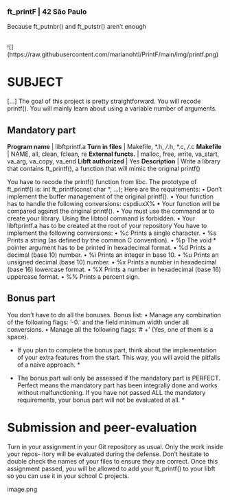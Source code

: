 ### ft_printF | 42 São Paulo
Because ft_putnbr() and ft_putstr() aren’t enough

<br>
![](https://raw.githubusercontent.com/marianohtl/PrintF/main/img/printf.png)
<br>



# SUBJECT
[...]
The goal of this project is pretty straightforward. You will recode printf().
You will mainly learn about using a variable number of arguments.

## Mandatory part

**Program name**	|	libftprintf.a
**Turn in files**	|	Makefile, *.h, */*.h, *.c, */*.c
**Makefile**	|	NAME, all, clean, fclean, re
**External functs.**	|	malloc, free, write, va_start, va_arg, va_copy, va_end
**Libft authorized**	|	Yes
**Description**	|	Write a library that contains ft_printf(), a function that will mimic the original printf()

You have to recode the printf() function from libc.
The prototype of ft_printf() is:
int ft_printf(const char *, ...);
Here are the requirements:
• Don’t implement the buffer management of the original printf().
• Your function has to handle the following conversions: cspdiuxX%
• Your function will be compared against the original printf().
• You must use the command ar to create your library.
Using the libtool command is forbidden.
• Your libftprintf.a has to be created at the root of your repository
You have to implement the following conversions:
• %c Prints a single character.
• %s Prints a string (as defined by the common C convention).
• %p The void * pointer argument has to be printed in hexadecimal format.
• %d Prints a decimal (base 10) number.
• %i Prints an integer in base 10.
• %u Prints an unsigned decimal (base 10) number.
• %x Prints a number in hexadecimal (base 16) lowercase format.
• %X Prints a number in hexadecimal (base 16) uppercase format.
• %% Prints a percent sign.

## Bonus part

You don’t have to do all the bonuses.
Bonus list:
• Manage any combination of the following flags: ’-0.’ and the field minimum width
under all conversions.
• Manage all the following flags: ’# +’ (Yes, one of them is a space).


* If you plan to complete the bonus part, think about the implementation of your extra features from the start. This way, you will avoid the pitfalls of a naive approach. *

* The bonus part will only be assessed if the mandatory part is PERFECT. Perfect means the mandatory part has been integrally done and works without malfunctioning. If you have not passed ALL the mandatory requirements, your bonus part will not be evaluated at all. *

# Submission and peer-evaluation

Turn in your assignment in your Git repository as usual. Only the work inside your repos-
itory will be evaluated during the defense. Don’t hesitate to double check the names of
your files to ensure they are correct.
Once this assignment passed, you will be allowed to add your ft_printf() to your
libft so you can use it in your school C projects.

image.png
